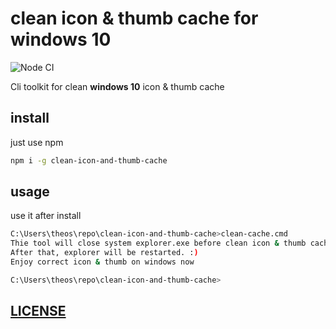 # clean icon & thumb cache for windows 10

![Node CI](https://github.com/Soontao/clean-icon-and-thumb-cache/workflows/Node%20CI/badge.svg)

Cli toolkit for clean **windows 10** icon & thumb cache

## install

just use npm

```bash
npm i -g clean-icon-and-thumb-cache
```

## usage

use it after install

```bash
C:\Users\theos\repo\clean-icon-and-thumb-cache>clean-cache.cmd
Thie tool will close system explorer.exe before clean icon & thumb cache
After that, explorer will be restarted. :)
Enjoy correct icon & thumb on windows now

C:\Users\theos\repo\clean-icon-and-thumb-cache>
```

## [LICENSE](./LICENSE)
